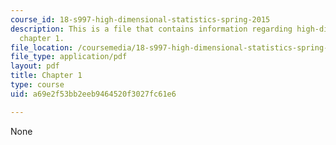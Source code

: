 ```yaml
---
course_id: 18-s997-high-dimensional-statistics-spring-2015
description: This is a file that contains information regarding high-dimensional statistics
  chapter 1.
file_location: /coursemedia/18-s997-high-dimensional-statistics-spring-2015/a69e2f53bb2eeb9464520f3027fc61e6_MIT18_S997S15_Chapter1.pdf
file_type: application/pdf
layout: pdf
title: Chapter 1
type: course
uid: a69e2f53bb2eeb9464520f3027fc61e6

---
```

None